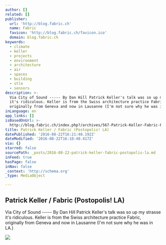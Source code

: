 ```yaml
---
author: []
related: []
publisher:
  url: 'http://blog.fabric.ch'
  name: Fabric
  favicon: 'http://blog.fabric.ch/favicon.ico'
  domain: blog.fabric.ch
keywords:
  - climate
  - keller
  - projects
  - environment
  - architecture
  - air
  - spaces
  - building
  - stle
  - sensors
description: >-
  Via City of Sound ----- By Dan Hill Patrick Keller's talk was so up my strasse
  it's ridiculous. Keller is from the Swiss architecture practice Fabric,
  originally from Geneva and now in Lausanne (I'm not sure why he was in LA.)
inLanguage: en
app_links: []
isBasedOnUrl: >-
  http://blog.fabric.ch/index.php?/archives/567-Patrick-Keller-Fabric-Postopolis!-LA.html
title: Patrick Keller / Fabric (Postopolis! LA)
datePublished: '2016-08-22T16:21:48.192Z'
dateModified: '2016-08-22T16:18:40.417Z'
via: {}
starred: false
sourcePath: _posts/2016-08-22-patrick-keller-fabric-postopolis-la.md
inFeed: true
hasPage: false
inNav: false
_context: 'http://schema.org'
_type: MediaObject

---
```

<article style=""><h1>Patrick Keller / Fabric (Postopolis! LA)</h1><p>Via City of Sound ----- By Dan Hill Patrick Keller's talk was so up my strasse it's ridiculous. Keller is from the Swiss architecture practice Fabric, originally from Geneva and now in Lausanne (I'm not sure why he was in LA.)</p><img src="http://www.cityofsound.com/.a/6a00d83452a98069e201156fd2c4ed970b-800wi" /></article>